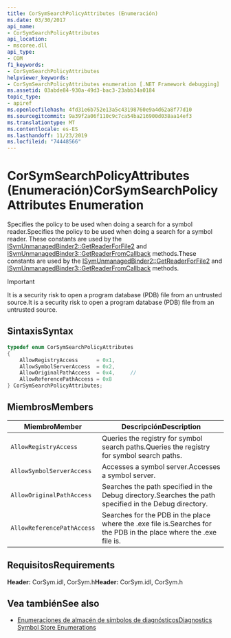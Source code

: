```yaml
---
title: CorSymSearchPolicyAttributes (Enumeración)
ms.date: 03/30/2017
api_name:
- CorSymSearchPolicyAttributes
api_location:
- mscoree.dll
api_type:
- COM
f1_keywords:
- CorSymSearchPolicyAttributes
helpviewer_keywords:
- CorSymSearchPolicyAttributes enumeration [.NET Framework debugging]
ms.assetid: 03abde84-930a-49d3-bac3-23abb34a0184
topic_type:
- apiref
ms.openlocfilehash: 4fd31e6b752e13a5c43198760e9a4d62a8f77d10
ms.sourcegitcommit: 9a39f2a06f110c9c7ca54ba216900d038aa14ef3
ms.translationtype: MT
ms.contentlocale: es-ES
ms.lasthandoff: 11/23/2019
ms.locfileid: "74448566"
---
```

# <a name="corsymsearchpolicyattributes-enumeration"></a><span data-ttu-id="ebfce-102">CorSymSearchPolicyAttributes (Enumeración)</span><span class="sxs-lookup"><span data-stu-id="ebfce-102">CorSymSearchPolicyAttributes Enumeration</span></span>
<span data-ttu-id="ebfce-103">Specifies the policy to be used when doing a search for a symbol reader.</span><span class="sxs-lookup"><span data-stu-id="ebfce-103">Specifies the policy to be used when doing a search for a symbol reader.</span></span> <span data-ttu-id="ebfce-104">These constants are used by the [ISymUnmanagedBinder2::GetReaderForFile2](../../../../docs/framework/unmanaged-api/diagnostics/isymunmanagedbinder2-getreaderforfile2-method.md) and [ISymUnmanagedBinder3::GetReaderFromCallback](../../../../docs/framework/unmanaged-api/diagnostics/isymunmanagedbinder3-getreaderfromcallback-method.md) methods.</span><span class="sxs-lookup"><span data-stu-id="ebfce-104">These constants are used by the [ISymUnmanagedBinder2::GetReaderForFile2](../../../../docs/framework/unmanaged-api/diagnostics/isymunmanagedbinder2-getreaderforfile2-method.md) and [ISymUnmanagedBinder3::GetReaderFromCallback](../../../../docs/framework/unmanaged-api/diagnostics/isymunmanagedbinder3-getreaderfromcallback-method.md) methods.</span></span>  
  
> [!IMPORTANT]
> <span data-ttu-id="ebfce-105">It is a security risk to open a program database (PDB) file from an untrusted source.</span><span class="sxs-lookup"><span data-stu-id="ebfce-105">It is a security risk to open a program database (PDB) file from an untrusted source.</span></span>  
  
## <a name="syntax"></a><span data-ttu-id="ebfce-106">Sintaxis</span><span class="sxs-lookup"><span data-stu-id="ebfce-106">Syntax</span></span>  
  
```cpp  
typedef enum CorSymSearchPolicyAttributes  
{  
    AllowRegistryAccess      = 0x1,       
    AllowSymbolServerAccess  = 0x2,  
    AllowOriginalPathAccess  = 0x4,     //      
    AllowReferencePathAccess = 0x8  
} CorSymSearchPolicyAttributes;  
```  
  
## <a name="members"></a><span data-ttu-id="ebfce-107">Miembros</span><span class="sxs-lookup"><span data-stu-id="ebfce-107">Members</span></span>  
  
|<span data-ttu-id="ebfce-108">Miembro</span><span class="sxs-lookup"><span data-stu-id="ebfce-108">Member</span></span>|<span data-ttu-id="ebfce-109">Descripción</span><span class="sxs-lookup"><span data-stu-id="ebfce-109">Description</span></span>|  
|------------|-----------------|  
|`AllowRegistryAccess`|<span data-ttu-id="ebfce-110">Queries the registry for symbol search paths.</span><span class="sxs-lookup"><span data-stu-id="ebfce-110">Queries the registry for symbol search paths.</span></span>|  
|`AllowSymbolServerAccess`|<span data-ttu-id="ebfce-111">Accesses a symbol server.</span><span class="sxs-lookup"><span data-stu-id="ebfce-111">Accesses a symbol server.</span></span>|  
|`AllowOriginalPathAccess`|<span data-ttu-id="ebfce-112">Searches the path specified in the Debug directory.</span><span class="sxs-lookup"><span data-stu-id="ebfce-112">Searches the path specified in the Debug directory.</span></span>|  
|`AllowReferencePathAccess`|<span data-ttu-id="ebfce-113">Searches for the PDB in the place where the .exe file is.</span><span class="sxs-lookup"><span data-stu-id="ebfce-113">Searches for the PDB in the place where the .exe file is.</span></span>|  
  
## <a name="requirements"></a><span data-ttu-id="ebfce-114">Requisitos</span><span class="sxs-lookup"><span data-stu-id="ebfce-114">Requirements</span></span>  
 <span data-ttu-id="ebfce-115">**Header:** CorSym.idl, CorSym.h</span><span class="sxs-lookup"><span data-stu-id="ebfce-115">**Header:** CorSym.idl, CorSym.h</span></span>  
  
## <a name="see-also"></a><span data-ttu-id="ebfce-116">Vea también</span><span class="sxs-lookup"><span data-stu-id="ebfce-116">See also</span></span>

- [<span data-ttu-id="ebfce-117">Enumeraciones de almacén de símbolos de diagnósticos</span><span class="sxs-lookup"><span data-stu-id="ebfce-117">Diagnostics Symbol Store Enumerations</span></span>](../../../../docs/framework/unmanaged-api/diagnostics/diagnostics-symbol-store-enumerations.md)
